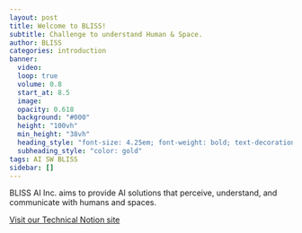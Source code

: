 ```yaml
---
layout: post
title: Welcome to BLISS!
subtitle: Challenge to understand Human & Space.
author: BLISS
categories: introduction
banner:
  video: 
  loop: true
  volume: 0.8
  start_at: 8.5
  image: 
  opacity: 0.618
  background: "#000"
  height: "100vh"
  min_height: "38vh"
  heading_style: "font-size: 4.25em; font-weight: bold; text-decoration: underline"
  subheading_style: "color: gold"
tags: AI SW BLISS
sidebar: []
---
```

BLISS AI Inc. aims to provide AI solutions that perceive, understand, and communicate with humans and spaces.

[Visit our Technical Notion site](https://blissai.notion.site/Bliss-AI-1bbe97cc46fe805f9cd5e0526e34ce48)
